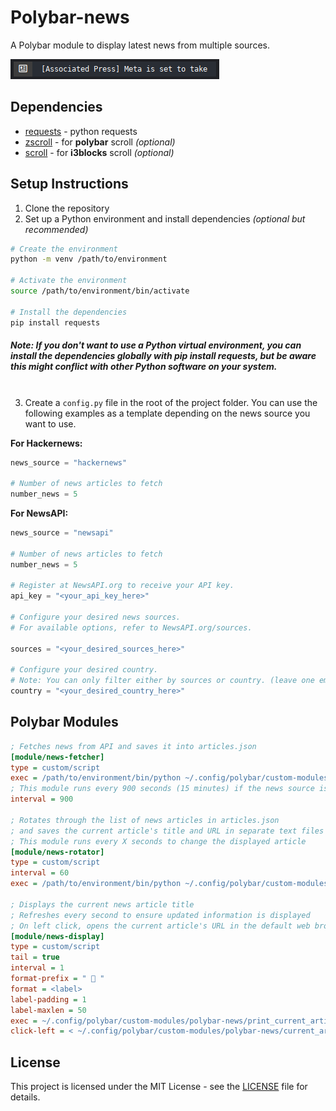 # Polybar-news

A Polybar module to display latest news from multiple sources.

![Polybar-news](assets/example.gif)

## Dependencies

- [requests](https://pypi.org/project/requests/) - python requests
- [zscroll](https://github.com/noctuid/zscroll#installation) - for **polybar** scroll *(optional)*
- [scroll](https://github.com/Anachron/i3blocks#scroll) - for **i3blocks** scroll *(optional)*


## Setup Instructions

1. Clone the repository
2. Set up a Python environment and install dependencies *(optional but recommended)*

```bash
# Create the environment
python -m venv /path/to/environment

# Activate the environment
source /path/to/environment/bin/activate

# Install the dependencies
pip install requests
```
##### Note: If you don't want to use a Python virtual environment, you can install the dependencies globally with pip install requests, but be aware this might conflict with other Python software on your system. <br><br>

3. Create a `config.py` file in the root of the project folder. You can use the following examples as a template depending on the news source you want to use.     

**For Hackernews:**
```python
news_source = "hackernews" 

# Number of news articles to fetch
number_news = 5
```
**For NewsAPI:**
```python
news_source = "newsapi" 

# Number of news articles to fetch
number_news = 5

# Register at NewsAPI.org to receive your API key.
api_key = "<your_api_key_here>" 

# Configure your desired news sources. 
# For available options, refer to NewsAPI.org/sources.

sources = "<your_desired_sources_here>"

# Configure your desired country. 
# Note: You can only filter either by sources or country. (leave one empty "")
country = "<your_desired_country_here>"  
```

## Polybar Modules

```ini
; Fetches news from API and saves it into articles.json
[module/news-fetcher]
type = custom/script
exec = /path/to/environment/bin/python ~/.config/polybar/custom-modules/polybar-news/news_fetcher.py
; This module runs every 900 seconds (15 minutes) if the news source is NewsAPI due to its API limit of 100 calls per day for free tier accounts
interval = 900

; Rotates through the list of news articles in articles.json 
; and saves the current article's title and URL in separate text files
; This module runs every X seconds to change the displayed article
[module/news-rotator]
type = custom/script
interval = 60
exec = /path/to/environment/bin/python ~/.config/polybar/custom-modules/polybar-news/news_rotator.py

; Displays the current news article title
; Refreshes every second to ensure updated information is displayed 
; On left click, opens the current article's URL in the default web browser
[module/news-display]
type = custom/script
tail = true
interval = 1
format-prefix = "  "
format = <label>
label-padding = 1
label-maxlen = 50
exec = ~/.config/polybar/custom-modules/polybar-news/print_current_article.sh ; For scrolling change to scroll_current_article.sh
click-left = < ~/.config/polybar/custom-modules/polybar-news/current_article_url.txt xargs -I % xdg-open %

```
## License

This project is licensed under the MIT License - see the [LICENSE](LICENSE) file for details.
